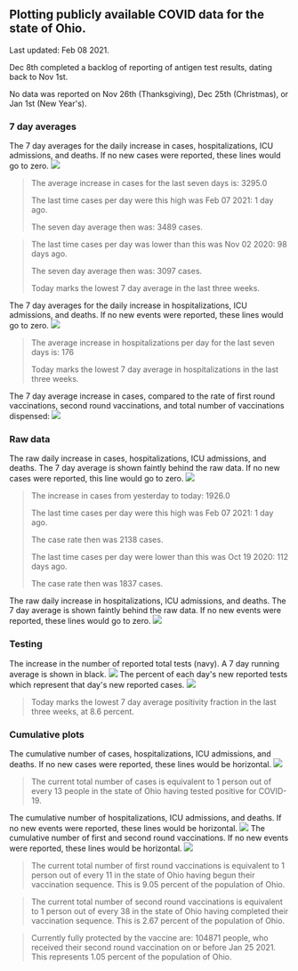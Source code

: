 ## Plotting publicly available COVID data for the state of Ohio. 

Last updated: Feb 08 2021. 

Dec 8th completed a backlog of reporting of antigen test results, dating back to Nov 1st.

No data was reported on Nov 26th (Thanksgiving), Dec 25th (Christmas), or Jan 1st (New Year's).
### 7 day averages
The 7 day averages for the daily increase in cases, hospitalizations, ICU admissions, and deaths. If no new cases were reported, these lines would go to zero.
![](7dayaverage_cases.png)

>The average increase in cases for the last seven days is: 3295.0
>
>The last time cases per day were this high was Feb 07 2021: 1 day ago.
>
>The seven day average then was: 3489 cases.

>
>The last time cases per day was lower than this was Nov 02 2020: 98 days ago.
>
>The seven day average then was: 3097 cases.
>
>Today marks the lowest 7 day average in the last three weeks.

The 7 day averages for the daily increase in hospitalizations, ICU admissions, and deaths. If no new events were reported, these lines would go to zero.
![](7dayaverage_hospital.png)

>The average increase in hospitalizations per day for the last seven days is: 176
>
>Today marks the lowest 7 day average in hospitalizations in the last three weeks.

The 7 day average increase in cases, compared to the rate of first round vaccinations, second round vaccinations, and total number of vaccinations dispensed:
![](DailyVaccinationsCases.png)

### Raw data
The raw daily increase in cases, hospitalizations, ICU admissions, and deaths. The 7 day average is shown faintly behind the raw data. If no new cases were reported, this line would go to zero.
![](DailyCases.png)

>The increase in cases from yesterday to today: 1926.0 
>
>The last time cases per day were this high was Feb 07 2021: 1 day ago. 
>
>The case rate then was 2138 cases.
>
>The last time cases per day were lower than this was Oct 19 2020: 112 days ago. 
>
>The case rate then was 1837 cases.

The raw daily increase in hospitalizations, ICU admissions, and deaths. The 7 day average is shown faintly behind the raw data. If no new events were reported, these lines would go to zero.
![](DailyHospitalizations.png)

### Testing

The increase in the number of reported total tests (navy). A 7 day running average is shown in black.
![](DailyTests.png)
The percent of each day's new reported tests which represent that day's new reported cases.
![](percentpositive_tests.png)

>Today marks the lowest 7 day average positivity fraction in the last three weeks, at 8.6 percent.

### Cumulative plots
The cumulative number of cases, hospitalizations, ICU admissions, and deaths. If no new cases were reported, these lines would be horizontal.
![](Cases.png)

>The current total number of cases is equivalent to 1 person out of every 13 people in the state of Ohio having tested positive for COVID-19.

The cumulative number of hospitalizations, ICU admissions, and deaths. If no new events were reported, these lines would be horizontal.
![](Hospitalizations.png)
The cumulative number of first and second round vaccinations. If no new events were reported, these lines would be horizontal.
![](Vaccinations.png)

>The current total number of first round vaccinations is equivalent to 1 person out of every 11 in the state of Ohio having begun their vaccination sequence.
>This is 9.05 percent of the population of Ohio.

>The current total number of second round vaccinations is equivalent to 1 person out of every 38 in the state of Ohio having completed their vaccination sequence.
>This is 2.67 percent of the population of Ohio.

>Currently fully protected by the vaccine are: 104871 people, who received their second round vaccination on or before Jan 25 2021.
>This represents 1.05 percent of the population of Ohio.

